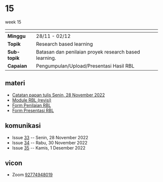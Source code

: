 # 15
week 15

<span> | <span>
:- | :-
**Minggu** | 28/11 - 02/12
**Topik** | Research based learning
**Sub-topik** | Batasan dan penilaian proyek research based learning.
**Capaian** | Pengumpulan/Upload/Presentasi Hasil RBL


## materi
+ [Catatan papan tulis Senin, 28 November 2022](text/bbn-20221128.md)
+ [Module RBL (revisi)](pdf/Modul_RBL-Sem1-2022-Revisi.pdf)
+ [Form Penilaian RBL](pdf/Form_Penilaian_RBL-Sem1-2022.pdf)
+ [Form Presentasi RBL](pdf/form-presentasi.pdf)


## komunikasi
+ Issue [33](https://github.com/dudung/fi1101-04-2022-1/issues/33) -- Senin, 28 November 2022
+ Issue [34](https://github.com/dudung/fi1101-04-2022-1/issues/34) -- Rabu, 30 November 2022
+ Issue [35](https://github.com/dudung/fi1101-04-2022-1/issues/35) -- Kamis, 1 Desember 2022


## vicon
+ Zoom [92774948019](https://itb-ac-id.zoom.us/j/92774948019?pwd=WVVBRllUQlpabkVmdXJ3d1hvNmtBUT09)
